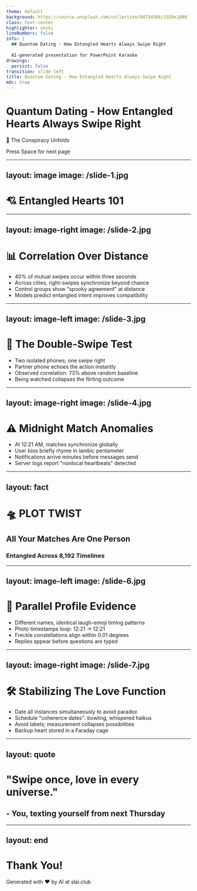 ```yaml
---
theme: default
background: https://source.unsplash.com/collection/94734566/1920x1080
class: text-center
highlighter: shiki
lineNumbers: false
info: |
  ## Quantum Dating - How Entangled Hearts Always Swipe Right
  
  AI-generated presentation for PowerPoint Karaoke
drawings:
  persist: false
transition: slide-left
title: Quantum Dating - How Entangled Hearts Always Swipe Right
mdc: true
---
```


# Quantum Dating - How Entangled Hearts Always Swipe Right

🔮 The Conspiracy Unfolds

<div class="pt-12">
  <span @click="$slidev.nav.next" class="px-2 py-1 rounded cursor-pointer" hover="bg-white bg-opacity-10">
    Press Space for next page <carbon:arrow-right class="inline"/>
  </span>
</div>

<div class="abs-br m-6 flex gap-2">
  <a href="https://github.com/beevelop/slai.club" target="_blank" alt="GitHub"
    class="text-xl slidev-icon-btn opacity-50 !border-none !hover:text-white">
    <carbon-logo-github />
  </a>
</div>

---
layout: image
image: /slide-1.jpg
---

# 💘 Entangled Hearts 101

---
layout: image-right
image: /slide-2.jpg
---

# 📊 Correlation Over Distance

<v-clicks>

- 40% of mutual swipes occur within three seconds
- Across cities, right-swipes synchronize beyond chance
- Control groups show "spooky agreement" at distance
- Models predict entangled intent improves compatibility

</v-clicks>

---
layout: image-left
image: /slide-3.jpg
---

# 🧪 The Double-Swipe Test

<v-clicks>

- Two isolated phones; one swipe right
- Partner phone echoes the action instantly
- Observed correlation: 73% above random baseline
- Being watched collapses the flirting outcome

</v-clicks>

---
layout: image-right
image: /slide-4.jpg
---

# ⚠️ Midnight Match Anomalies

<v-clicks>

- At 12:21 AM, matches synchronize globally
- User bios briefly rhyme in iambic pentameter
- Notifications arrive minutes before messages send
- Server logs report "nonlocal heartbeats" detected

</v-clicks>

---
layout: fact
---

# 🛸 PLOT TWIST
## All Your Matches Are One Person
### Entangled Across 8,192 Timelines

---
layout: image-left
image: /slide-6.jpg
---

# 🧭 Parallel Profile Evidence

<v-clicks>

- Different names, identical laugh-emoji timing patterns
- Photo timestamps loop: 12:21 → 12:21
- Freckle constellations align within 0.01 degrees
- Replies appear before questions are typed

</v-clicks>

---
layout: image-right
image: /slide-7.jpg
---

# 🛠️ Stabilizing The Love Function

<v-clicks>

- Date all instances simultaneously to avoid paradox
- Schedule "coherence dates": bowling, whispered haikus
- Avoid labels; measurement collapses possibilities
- Backup heart stored in a Faraday cage

</v-clicks>

---
layout: quote
---

# "Swipe once, love in every universe."
## - You, texting yourself from next Thursday

---
layout: end
---

# Thank You!

Generated with ❤️ by AI at slai.club

